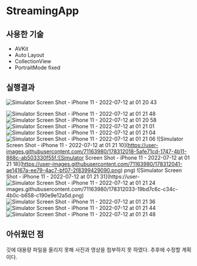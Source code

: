 # StreamingApp

## 사용한 기술
 * AVKit
 * Auto Layout
 * CollectionView
 * PortraitMode fixed
 
## 실행결과

![Simulator Screen Shot - iPhone 11 - 2022-07-12 at 01 20 43](https://user-images.githubusercontent.com/71163980/178311453-7499eba9-9d48-43c4-b63e-520d435999c1.png)

![Simulator Screen Shot - iPhone 11 - 2022-07-12 at 01 21 48](https://user-images.githubusercontent.com/71163980/178311920-f9d23a38-cb74-4bda-b6de-643bf6bb4515.png)
![Simulator Screen Shot - iPhone 11 - 2022-07-12 at 01 20 58](https://user-images.githubusercontent.com/71163980/178311951-3ca6056f-2174-4985-9964-2ed7c96c7dd1.png)
![Simulator Screen Shot - iPhone 11 - 2022-07-12 at 01 21 01](https://user-images.githubusercontent.com/71163980/178311961-6c242aa4-1571-446e-81cb-21567f3a0c4c.png)
![Simulator Screen Shot - iPhone 11 - 2022-07-12 at 01 21 04](https://user-images.githubusercontent.com/71163980/178311969-9fa43cbd-fed2-41f9-97c8-5528cb09feec.png)
![Simulator Screen Shot - iPhone 11 - 2022-07-12 at 01 21 06](https://user-images.githubusercontent.com/71163980/178312002-f0049249-926a-45b1-87fd-e9f9d9807253.png)
![Simulator Screen Shot - iPhone 11 - 2022-07-12 at 01 21 10](https://user-images.githubusercontent.com/71163980/178312018-5afe71cd-1747-4b11-868c-ab503330f55f.![Simulator Screen Shot - iPhone 11 - 2022-07-12 at 01 21 18](https://user-images.githubusercontent.com/71163980/178312041-ae14167a-ee79-4ac7-bf07-2f8399429090.png)
png)
![Simulator Screen Shot - iPhone 11 - 2022-07-12 at 01 21 31](https://user-![Simulator Screen Shot - iPhone 11 - 2022-07-12 at 01 21 24](https://user-images.githubusercontent.com/71163980/178312045-7bf9b36b-964f-4841-920c-9188118bd503.png)
images.githubusercontent.com/71163980/178312033-19bd7c6c-c34c-4b0c-b658-c190e9e12a5d.png)
![Simulator Screen Shot - iPhone 11 - 2022-07-12 at 01 21 36](https://user-images.githubusercontent.com/71163980/178312060-31cfaf35-1699-4819-bc09-e3a3f784f988.png)
![Simulator Screen Shot - iPhone 11 - 2022-07-12 at 01 21 44](https://user-images.githubusercontent.com/71163980/178312071-28c26c12-2182-4b2c-af15-2f2bd1fbe715.png)
![Simulator Screen Shot - iPhone 11 - 2022-07-12 at 01 21 48](https://user-images.githubusercontent.com/71163980/178312083-455e6f95-8859-4315-a4ad-b3f19f9faa7f.png)

## 아쉬웠던 점

깃에 대용량 파일을 올리지 못해 사진과 영상을 첨부하지 못 하였다. 추후에 수정할 계획이다.

